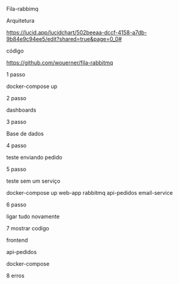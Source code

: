 Fila-rabbimq



Arquitetura



https://lucid.app/lucidchart/502beeaa-dccf-4158-a7db-9b84e9c94ee5/edit?shared=true&page=0_0#



código



https://github.com/wouerner/fila-rabbitmq



1 passo

docker-compose up



2 passo

dashboards



3 passo

Base de dados



4 passo

teste enviando pedido



5 passo

teste sem um serviço

docker-compose up web-app rabbitmq  api-pedidos email-service 

6 passo

ligar tudo novamente 



7 mostrar codigo

frontend

api-pedidos

docker-compose



8 erros












